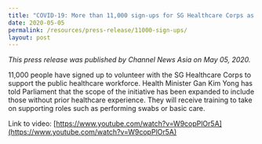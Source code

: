 ```yaml
---
title: "COVID-19: More than 11,000 sign-ups for SG Healthcare Corps as of May 3"
date: 2020-05-05
permalink: /resources/press-release/11000-sign-ups/
layout: post
---
```

*This press release was published by Channel News Asia on May 05, 2020.*

11,000 people have signed up to volunteer with the SG Healthcare Corps to support the public healthcare workforce. Health Minister Gan Kim Yong has told Parliament that the scope of the initiative has been expanded to include those without prior healthcare experience. They will receive training to take on supporting roles such as performing swabs or basic care.

Link to video: [https://www.youtube.com/watch?v=W9copPlOr5A](https://www.youtube.com/watch?v=W9copPlOr5A)